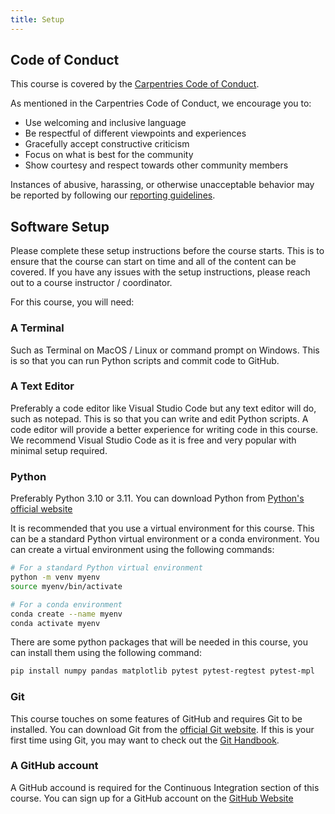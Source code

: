 ```yaml
---
title: Setup
---
```


## Code of Conduct

This course is covered by the [Carpentries Code of Conduct](https://docs.carpentries.org/topic_folders/policies/code-of-conduct.html). 

As mentioned in the Carpentries Code of Conduct, we encourage you to:

- Use welcoming and inclusive language
- Be respectful of different viewpoints and experiences
- Gracefully accept constructive criticism
- Focus on what is best for the community
- Show courtesy and respect towards other community members

Instances of abusive, harassing, or otherwise unacceptable behavior may be reported by following our [reporting guidelines](https://docs.carpentries.org/topic_folders/policies/incident-reporting.html).

## Software Setup

Please complete these setup instructions before the course starts. This is to ensure that the course can start on time and all of the content can be covered. If you have any issues with the setup instructions, please reach out to a course instructor / coordinator.

For this course, you will need:

### A Terminal
Such as Terminal on MacOS / Linux or command prompt on Windows. This is so that you can run Python scripts and commit code to GitHub.

### A Text Editor
Preferably a code editor like Visual Studio Code but any text editor will do, such as notepad. This is so that you can write and edit Python scripts. A code editor will provide a better experience for writing code in this course. We recommend Visual Studio Code as it is free and very popular with minimal setup required.

### Python
Preferably Python 3.10 or 3.11. You can download Python from [Python's official website](https://www.python.org/downloads/)

It is recommended that you use a virtual environment for this course. This can be a standard Python virtual environment or a conda environment. You can create a virtual environment using the following commands:

```bash
# For a standard Python virtual environment
python -m venv myenv
source myenv/bin/activate

# For a conda environment
conda create --name myenv
conda activate myenv
```

There are some python packages that will be needed in this course, you can install them using the following command:

```bash
pip install numpy pandas matplotlib pytest pytest-regtest pytest-mpl
```

### Git
This course touches on some features of GitHub and requires Git to be installed. You can download Git from the [official Git website](https://git-scm.com/downloads). If this is your first time using Git, you may want to check out the [Git Handbook](https://guides.github.com/introduction/git-handbook/).

### A GitHub account
A GitHub accound is required for the Continuous Integration section of this course.
You can sign up for a GitHub account on the [GitHub Website](github.com)





